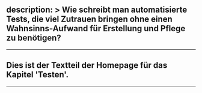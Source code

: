 description: >
  Wie schreibt man automatisierte Tests, die viel Zutrauen bringen 
  ohne einen Wahnsinns-Aufwand für Erstellung und Pflege zu benötigen?
---
---
Dies ist der Textteil der Homepage für das Kapitel 'Testen'.
---
---
